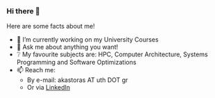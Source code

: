 ### Hi there 👋
Here are some facts about me!
- 🔭 I’m currently working on my University Courses
- 💬 Ask me about anything you want!
- :grey_question: My favourite subjects are: HPC, Computer Architecture, Systems Programming and Software Optimizations
- 📫 Reach me: 
  * By e-mail: akastoras AT uth DOT gr
  * Or via [LinkedIn](https://www.linkedin.com/in/thanos-kastoras-89a40a1a4/)

